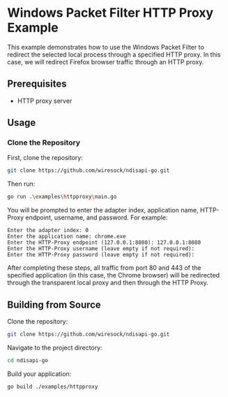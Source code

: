 # Windows Packet Filter HTTP Proxy Example

This example demonstrates how to use the Windows Packet Filter to redirect the selected local process through a specified HTTP proxy. In this case, we will redirect Firefox browser traffic through an HTTP proxy.

## Prerequisites

* HTTP proxy server

## Usage

### Clone the Repository

First, clone the repository:

```sh
git clone https://github.com/wiresock/ndisapi-go.git
```

Then run:
```sh
go run .\examples\httpproxy\main.go
```

You will be prompted to enter the adapter index, application name, HTTP-Proxy endpoint, username, and password. For example:

```out
Enter the adapter index: 0
Enter the application name: chrome.exe
Enter the HTTP-Proxy endpoint (127.0.0.1:8080): 127.0.0.1:8080
Enter the HTTP-Proxy username (leave empty if not required): 
Enter the HTTP-Proxy password (leave empty if not required): 
```

After completing these steps, all traffic from port 80 and 443 of the specified application (in this case, the Chrome browser) will be redirected through the transparent local proxy and then through the HTTP Proxy.

## Building from Source

Clone the repository:

```sh
git clone https://github.com/wiresock/ndisapi-go.git
```

Navigate to the project directory:

```sh
cd ndisapi-go
```

Build your application:

```sh
go build ./examples/httpproxy
```
